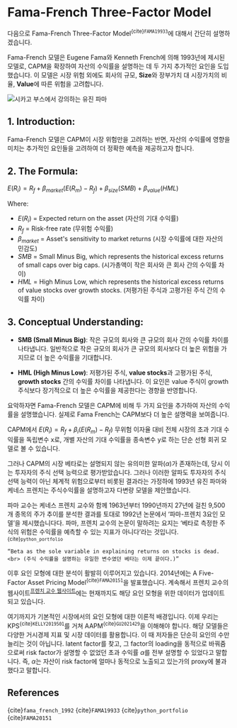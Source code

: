 # Fama-French Three-Factor Model

다음으로 Fama-French Three-Factor Model<sup>{cite}`FAMA19933`</sup>에 대해서 간단히 설명하겠습니다.

Fama-French 모델은 Eugene Fama와 Kenneth French에 의해 1993년에 제시된 모델로, CAPM을 확장하여 자산의 수익률을 설명하는 데 두 가지 추가적인 요인을 도입했습니다. 이 모델은 시장 위험 외에도 회사의 규모, **Size**와 장부가치 대 시장가치의 비율, **Value**에 따른 위험을 고려합니다.

![시카고 부스에서 강의하는 유진 파마](images/Fama.png)

## 1. **Introduction**:
Fama-French 모델은 CAPM이 시장 위험만을 고려하는 반면, 자산의 수익률에 영향을 미치는 추가적인 요인들을 고려하여 더 정확한 예측을 제공하고자 합니다.

## 2. **The Formula**:
$E(R_i) = R_f + \beta_{market} (E(R_m) - R_f) + \beta_{size}(SMB) + \beta_{value}(HML)$

Where:
- $E(R_i)$ = Expected return on the asset (자산의 기대 수익률)
- $R_f$ = Risk-free rate (무위험 수익률)
- $\beta_{market}$ = Asset's sensitivity to market returns (시장 수익률에 대한 자산의 민감도)
- $SMB$ = Small Minus Big, which represents the historical excess returns of small caps over big caps. (시가총액이 작은 회사와 큰 회사 간의 수익률 차이)
- $HML$ = High Minus Low, which represents the historical excess returns of value stocks over growth stocks. (저평가된 주식과 고평가된 주식 간의 수익률 차이)

## 3. **Conceptual Understanding**:
- **SMB (Small Minus Big)**: 작은 규모의 회사와 큰 규모의 회사 간의 수익률 차이를 나타냅니다. 일반적으로 작은 규모의 회사가 큰 규모의 회사보다 더 높은 위험을 가지므로 더 높은 수익률을 기대합니다. 
  
- **HML (High Minus Low)**: 저평가된 주식, **value stocks**과 고평가된 주식, **growth stocks** 간의 수익률 차이를 나타냅니다. 이 요인은 value 주식이 growth 주식보다 장기적으로 더 높은 수익률을 제공한다는 경향을 반영합니다.

요악하자면 Fama-French 모델은 CAPM에 비해 두 가지 요인을 추가하여 자산의 수익률을 설명했습니다. 실제로 Fama French는 CAPM보다 더 높은 설명력을 보여줍니다.

CAPM에서 $E(R_i) = R_f + \beta_i (E(R_m) - R_f)$ 무위험 이자율 대비 전체 시장의 초과 기대 수익률을 독립변수 x로, 개별 자산의 기대 수익률을 종속변수 y로 하는 단순 선형 회귀 모델로 볼 수 있습니다.

그러나 CAPM의 시장 베타로는 설명되지 않는 유의미한 알파($\alpha$)가 존재하는데, 당시 이는 투자자의 주식 선택 능력으로 평가받았습니다. 그러나 이러한 알파도 투자자의 주식 선택 능력이 아닌 체계적 위험으로부터 비롯된 결과라는 가정하에 1993년 유진 파마와 케네스 프렌치는 주식수익률을 설명하고자 다변량 모델을 제안했습니다.

파마 교수는 케네스 프렌치 교수와 함께 1963년부터 1990년까지 27년에 걸친 9,500개 종목의 주가 추이를 분석한 결과를 토대로 1992년 논문에서 ‘파마-프렌치 3요인 모델’을 제시했습니다다. 파마, 프렌치 교수의 논문이 말하려는 요지는 ‘베타로 측정한 주식의 위험은 수익률을 예측할 수 있는 지표가 아니다’라는 것입니다.<sup>{cite}`python_portfolio`</sup>

```{admonition} Fama-French Three-Factor Model
“Beta as the sole variable in explaining returns on stocks is dead. <br> (주식 수익률을 설명하는 유일한 변수였던 베타는 이제 끝이다.)”
```

이후 요인 모형에 대한 분석이 활발히 이루어지고 있습니다. 2014년에는 A Five-Factor Asset Pricing Model<sup>{cite}`FAMA20151`</sup>을 발표했습니다. 계속해서 프렌치 교수의 웹사이트<sup>[프렌치 교수 웹사이트](https://mba.tuck.dartmouth.edu/pages/faculty/ken.french/data_library.html)</sup>에는 현재까지도 해당 요인 모형을 위한 데이터가 업데이트 되고 있습니다.

여기까지가 기본적인 시장에서의 요인 모형에 대한 이론적 배경입니다. 이제 우리는 KPS<sup>{cite}`KELLY2019501`</sup>를 거쳐 AAPM<sup>{cite}`GU2021429`</sup>을 이해해야 합니다. 해당 모델들은 다양한 거시경제 지표 및 시장 데이터를 활용합니다. 이 때 저자들은 단순히 요인의 수만 늘리는 것이 아닙니다. latent factor를 찾고, 그 factor의 loading을 동적으로 바꿔줌으로써 risk factor가 설명할 수 없었던 초과 수익률 $\alpha$를 전부 설명할 수 있었다고 말합니다. 즉, $\alpha$는 자산이 risk factor에 얼마나 동적으로 노출되고 있는가의 proxy에 불과했다고 말합니다.

## References
{cite}`fama_french_1992`
{cite}`FAMA19933`
{cite}`python_portfolio`
{cite}`FAMA20151`
